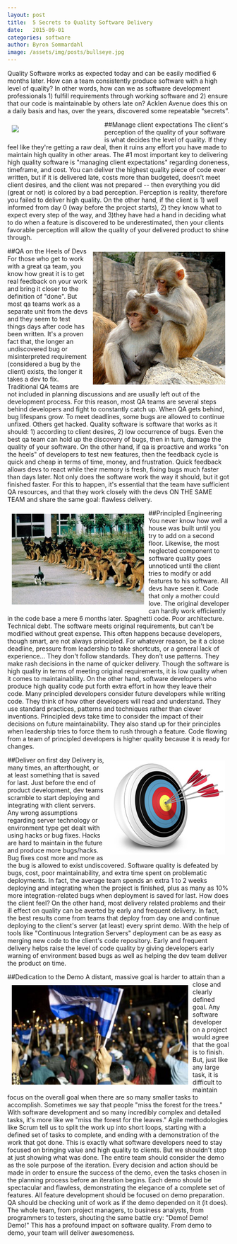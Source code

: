 ```yaml
---
layout: post
title:  5 Secrets to Quality Software Delivery
date:   2015-09-01
categories: software
author: Byron Sommardahl
image: /assets/img/posts/bullseye.jpg
---
```


Quality Software works as expected today and can be easily modified 6 months later. How can a team consistently produce software with a high level of quality? In other words, how can we as software development professionals 1) fulfill requirements through working software and 2) ensure that our code is maintainable by others late on? Acklen Avenue does this on a daily basis and has, over the years, discovered some repeatable “secrets”.

##Manage client expectations
<img src='http://i2.wp.com/onproductmanagement.net/wp-content/uploads/2011/07/expectations1.jpg?resize=249%2C241' style="float: left; padding: 10px;width:200px"/>
The client's perception of the quality of your software is what decides the level of quality. If they feel like they're getting a raw deal, then it ruins any effort you have made to maintain high quality in other areas. The #1 most important key to delivering high quality software is "managing client expectations" regarding doneness, timeframe, and cost. You can deliver the highest quality piece of code ever written, but if it is delivered late, costs more than budgeted, doesn’t meet client desires, and the client was not prepared -- then everything you did (great or not) is colored by a bad perception. Perception is reality, therefore you failed to deliver high quality. On the other hand, if the client is 1) well informed from day 0 (way before the project starts), 2) they know what to expect every step of the way, and 3)they have had a hand in deciding what to do when a feature is discovered to be underestimated, then your clients favorable perception will allow the quality of your delivered product to shine through.

##QA on the Heels of Devs
<img src='/assets/img/posts/Monkey-groming.jpg' style="float: right; padding: 10px;"/>
For those who get to work with a great qa team, you know how great it is to get real feedback on your work and bring it closer to the definition of "done". But most qa teams work as a separate unit from the devs and they seem to test things days after code has been written. It's a proven fact that, the longer an undiscovered bug or misinterpreted requirement (considered a bug by the client) exists, the longer it takes a dev to fix. Traditional QA teams are not included in planning discussions and are usually left out of the development process. For this reason, most QA teams are several steps behind developers and fight to constantly catch up. When QA gets behind, bug lifespans grow. To meet deadlines, some bugs are allowed to continue unfixed. Others get hacked. Quality software is software that works as it should: 1) according to client desires, 2) low occurrence of bugs. Even the best qa team can hold up the discovery of bugs, then in turn, damage the quality of your software. On the other hand, if qa is proactive and works "on the heels" of developers to test new features, then the feedback cycle is quick and cheap in terms of time, money, and frustration. Quick feedback allows devs to react while their memory is fresh, fixing bugs much faster than days later. Not only does the software work the way it should, but it got finished faster. For this to happen, it's essential that the team have sufficient QA resources, and that they work closely with the devs ON THE SAME TEAM and share the same goal: flawless delivery.

##Principled Engineering
<img src='/assets/img/posts/obedience.jpg' style="float: left; padding: 10px; width: 300px"/>
You never know how well a house was built until you try to add on a second floor. Likewise, the most neglected component to software quality goes unnoticed until the client tries to modify or add features to his software. All devs have seen it. Code that only a mother could love. The original developer can hardly work efficiently in the code base a mere 6 months later. Spaghetti code. Poor architecture. Technical debt. The software meets original requirements, but can't be modified without great expense. This often happens because developers, though smart, are not always principled. For whatever reason, be it a close deadline, pressure from leadership to take shortcuts, or a general lack of experience... They don't follow standards. They don't use patterns. They make rash decisions in the name of quicker delivery. Though the software is high quality in terms of meeting original requirements, it is low quality when it comes to maintainability. On the other hand, software developers who produce high quality code put forth extra effort in how they leave their code. Many principled developers consider future developers while writing code. They think of how other developers will read and understand. They use standard practices, patterns and techniques rather than clever inventions. Principled devs take time to consider the impact of their decisions on future maintainability. They also stand up for their principles when leadership tries to force them to rush through a feature. Code flowing from a team of principled developers is higher quality because it is ready for changes.

##Deliver on first day
<img src='/assets/img/posts/bullseye.jpg' style="float: right; padding: 10px;"/>
Delivery is, many times, an afterthought, or at least something that is saved for last. Just before the end of product development, dev teams scramble to start deploying and integrating with client servers. Any wrong assumptions regarding server technology or environment type get dealt with using hacks or bug fixes. Hacks are hard to maintain in the future and produce more bugs/hacks. Bug fixes cost more and more as the bug is allowed to exist undiscovered. Software quality is defeated by bugs, cost, poor maintainability, and extra time spent on problematic deployments. In fact, the average team spends an extra 1 to 2 weeks deploying and integrating when the project is finished, plus as many as 10% more integration-related bugs when deployment is saved for last. How does the client feel? On the other hand, most delivery related problems and their ill effect on quality can be averted by early and frequent delivery. In fact, the best results come from teams that deploy from day one and continue deploying to the client's server (at least) every sprint demo. With the help of tools like "Continuous Integration Servers" deployment can be as easy as merging new code to the client's code repository. Early and frequent delivery helps raise the level of code quality by giving developers early warning of environment based bugs as well as helping the dev team deliver the product on time.

##Dedication to the Demo
<img src='/assets/img/posts/indignados.jpg' style="float: left; padding: 10px; width: 400px"/>
A distant, massive goal is harder to attain than a close and clearly defined goal. Any software developer on a project would agree that the goal is to finish. But, just like any large task, it is difficult to maintain focus on the overall goal when there are so many smaller tasks to accomplish. Sometimes we say that people "miss the forest for the trees." With software development and so many incredibly complex and detailed tasks, it's more like we "miss the forest for the leaves." Agile methodologies like Scrum tell us to split the work up into short loops, starting with a defined set of tasks to complete, and ending with a demonstration of the work that got done. This is exactly what software developers need to stay focused on bringing value and high quality to clients. But we shouldn't stop at just showing what was done. The entire team should consider the demo as the sole purpose of the iteration. Every decision and action should be made in order to ensure the success of the demo, even the tasks chosen in the planning process before an iteration begins. Each demo should be spectacular and flawless, demonstrating the elegance of a complete set of features. All feature development should be focused on demo preparation. QA should be checking unit of work as if the demo depended on it (it does). The whole team, from project managers, to business analysts, from programmers to testers, shouting the same battle cry: "Demo! Demo! Demo!" This has a profound impact on software quality. From demo to demo, your team will deliver awesomeness.